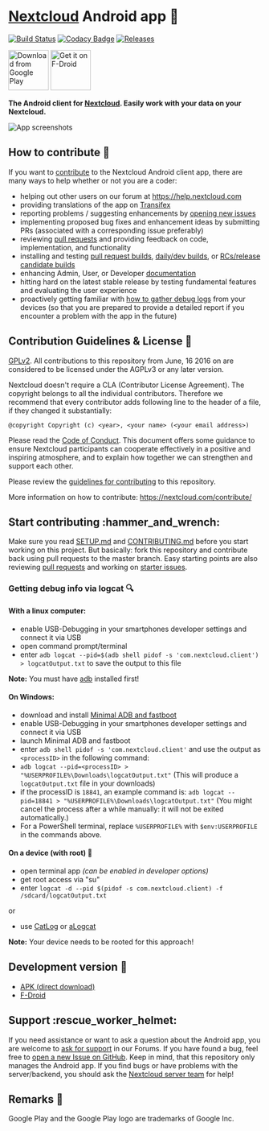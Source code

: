 # [Nextcloud](https://nextcloud.com) Android app :iphone:

[![Build Status](https://drone.nextcloud.com/api/badges/nextcloud/android/status.svg)](https://drone.nextcloud.com/nextcloud/android) [![Codacy Badge](https://api.codacy.com/project/badge/Grade/80401cb343854343b4d94acbfb72d3ec)](https://www.codacy.com/app/Nextcloud/android?utm_source=github.com\&utm_medium=referral\&utm_content=nextcloud/android\&utm_campaign=Badge_Grade) [![Releases](https://img.shields.io/github/release/nextcloud/android.svg)](https://github.com/nextcloud/android/releases/latest)

[<img src="https://play.google.com/intl/en_us/badges/images/generic/en_badge_web_generic.png" 
alt="Download from Google Play" 
height="80">](https://play.google.com/store/apps/details?id=com.nextcloud.client)
[<img src="https://f-droid.org/badge/get-it-on.png"
alt="Get it on F-Droid"
height="80">](https://f-droid.org/packages/com.nextcloud.client/)

**The Android client for [Nextcloud](https://nextcloud.com). Easily work with your data on your Nextcloud.**

![App screenshots](/doc/Nextcloud_Android_Screenshots.png "App screenshots")

## How to contribute :rocket:

If you want to [contribute](https://nextcloud.com/contribute/) to the Nextcloud Android client app, there are many ways to help whether or not you are a coder: 

*   helping out other users on our forum at https://help.nextcloud.com
*   providing translations of the app on [Transifex](https://app.transifex.com/nextcloud/nextcloud/android/)
*   reporting problems / suggesting enhancements by [opening new issues](https://github.com/nextcloud/android/issues/new/choose)
*   implementing proposed bug fixes and enhancement ideas by submitting PRs (associated with a corresponding issue preferably)
*   reviewing [pull requests](https://github.com/nextcloud/android/pulls) and providing feedback on code, implementation, and functionality
*   installing and testing [pull request builds](https://github.com/nextcloud/android/pulls), [daily/dev builds](https://github.com/nextcloud/android#development-version-hammer), or [RCs/release candidate builds](https://github.com/nextcloud/android/releases) 
*   enhancing Admin, User, or Developer [documentation](https://github.com/nextcloud/documentation/)
*   hitting hard on the latest stable release by testing fundamental features and evaluating the user experience
*   proactively getting familiar with [how to gather debug logs](https://github.com/nextcloud/android#getting-debug-info-via-logcat-mag) from your devices (so that you are prepared to provide a detailed report if you encounter a problem with the app in the future)

## Contribution Guidelines & License :scroll:

[GPLv2](https://github.com/nextcloud/android/blob/master/LICENSE.txt). All contributions to this repository from June, 16 2016 on are considered to be licensed under the AGPLv3 or any later version.

Nextcloud doesn't require a CLA (Contributor License Agreement). The copyright belongs to all the individual contributors. Therefore we recommend that every contributor adds following line to the header of a file, if they changed it substantially:

    @copyright Copyright (c) <year>, <your name> (<your email address>)

Please read the [Code of Conduct](https://nextcloud.com/community/code-of-conduct/). This document offers some guidance to ensure Nextcloud participants can cooperate effectively in a positive and inspiring atmosphere, and to explain how together we can strengthen and support each other.

Please review the [guidelines for contributing](https://github.com/nextcloud/android/blob/master/CONTRIBUTING.md) to this repository.

More information on how to contribute: <https://nextcloud.com/contribute/>

## Start contributing :hammer\_and\_wrench:

Make sure you read [SETUP.md](https://github.com/nextcloud/android/blob/master/SETUP.md) and [CONTRIBUTING.md](https://github.com/nextcloud/android/blob/master/CONTRIBUTING.md) before you start working on this project. But basically: fork this repository and contribute back using pull requests to the master branch.
Easy starting points are also reviewing [pull requests](https://github.com/nextcloud/android/pulls) and working on [starter issues](https://github.com/nextcloud/android/issues?q=is%3Aopen+is%3Aissue+label%3A%22good+first+issue%22).

### Getting debug info via logcat :mag:

#### With a linux computer:

*   enable USB-Debugging in your smartphones developer settings and connect it via USB
*   open command prompt/terminal
*   enter `adb logcat --pid=$(adb shell pidof -s 'com.nextcloud.client') > logcatOutput.txt` to save the output to this file

**Note:** You must have [adb](https://developer.android.com/studio/releases/platform-tools.html) installed first!

#### On Windows:

*   download and install [Minimal ADB and fastboot](https://forum.xda-developers.com/t/tool-minimal-adb-and-fastboot-2-9-18.2317790/#post-42407269)
*   enable USB-Debugging in your smartphones developer settings and connect it via USB
*   launch Minimal ADB and fastboot
*   enter `adb shell pidof -s 'com.nextcloud.client'` and use the output as `<processID>` in the following command:
*   `adb logcat --pid=<processID> > "%USERPROFILE%\Downloads\logcatOutput.txt"` (This will produce a `logcatOutput.txt` file in your downloads)
*   if the processID is `18841`, an example command is: `adb logcat --pid=18841 > "%USERPROFILE%\Downloads\logcatOutput.txt"` (You might cancel the process after a while manually: it will not be exited automatically.)
*   For a PowerShell terminal, replace `%USERPROFILE%` with `$env:USERPROFILE` in the commands above.

#### On a device (with root) :wrench:

*   open terminal app *(can be enabled in developer options)*
*   get root access via "su"
*   enter `logcat -d --pid $(pidof -s com.nextcloud.client) -f /sdcard/logcatOutput.txt`

or

*   use [CatLog](https://play.google.com/store/apps/details?id=com.nolanlawson.logcat) or [aLogcat](https://play.google.com/store/apps/details?id=org.jtb.alogcat)

**Note:** Your device needs to be rooted for this approach!

## Development version :hammer:

*   [APK (direct download)](https://download.nextcloud.com/android/dev/latest.apk)
*   [F-Droid](https://f-droid.org/en/packages/com.nextcloud.android.beta/)

## Support :rescue\_worker\_helmet:

If you need assistance or want to ask a question about the Android app, you are welcome to [ask for support](https://help.nextcloud.com/c/clients/android) in our Forums. If you have found a bug, feel free to [open a new Issue on GitHub](https://github.com/nextcloud/android/issues). Keep in mind, that this repository only manages the Android app. If you find bugs or have problems with the server/backend, you should ask the [Nextcloud server team](https://github.com/nextcloud/server) for help!

## Remarks :scroll:

Google Play and the Google Play logo are trademarks of Google Inc.

